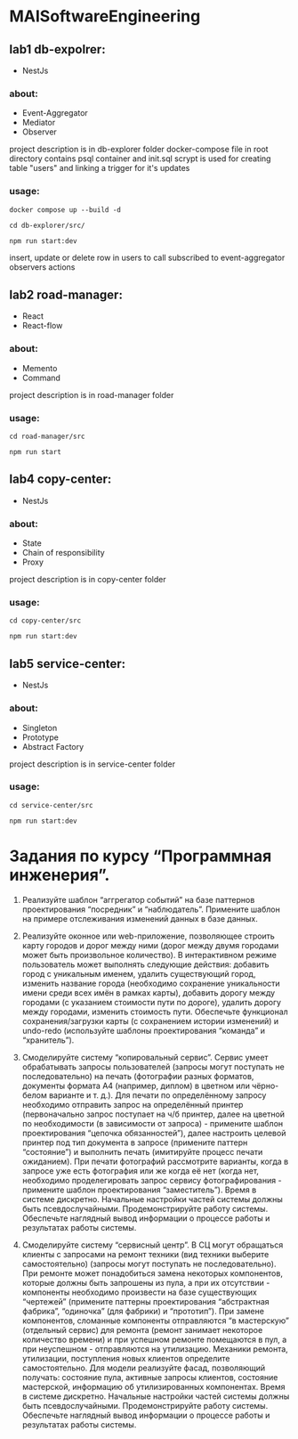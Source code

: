 # MAISoftwareEngineering

## lab1 db-expolrer:
- NestJs
### about:
- Event-Aggregator
- Mediator
- Observer

project description is in db-explorer folder
docker-compose file in root directory contains psql container and init.sql scrypt is used for creating table "users" and linking a trigger for it's updates
### usage:
```
docker compose up --build -d
```
```
cd db-explorer/src/
```
```
npm run start:dev
```
insert, update or delete row in users to call subscribed to event-aggregator observers actions

## lab2 road-manager:
- React
- React-flow
### about:
- Memento
- Command

project description is in road-manager folder
### usage:
```
cd road-manager/src 
```
```
npm run start
```
## lab4 copy-center:
- NestJs
### about:
- State
- Chain of responsibility
- Proxy

project description is in copy-center folder
### usage:
```
cd copy-center/src
```
```
npm run start:dev
```
## lab5 service-center:
- NestJs
### about:
- Singleton
- Prototype
- Abstract Factory

project description is in service-center folder
### usage:
```
cd service-center/src
```
```
npm run start:dev
```
# Задания по курсу “Программная инженерия”.

1. Реализуйте шаблон “аггрегатор событий” на базе паттернов
проектирования “посредник” и “наблюдатель”. Примените шаблон на
примере отслеживания изменений данных в базе данных.
2. Реализуйте оконное или web-приложение, позволяющее строить карту
городов и дорог между ними (дорог между двумя городами может быть
произвольное количество). В интерактивном режиме пользователь может
выполнять следующие действия: добавить город с уникальным именем,
удалить существующий город, изменить название города (необходимо
сохранение уникальности имени среди всех имён в рамках карты),
добавить дорогу между городами (с указанием стоимости пути по дороге),
удалить дорогу между городами, изменить стоимость пути. Обеспечьте
функционал сохранения/загрузки карты (с сохранением истории
изменений) и undo-redo (используйте шаблоны проектирования “команда”
и “хранитель”).

4. Смоделируйте систему “копировальный сервис”. Сервис умеет
обрабатывать запросы пользователей (запросы могут поступать не
последовательно) на печать (фотографии разных форматов, документы
формата А4 (например, диплом) в цветном или чёрно-белом варианте и т.
д.). Для печати по определённому запросу необходимо отправить запрос на
определённый принтер (первоначально запрос поступает на ч/б принтер,
далее на цветной по необходимости (в зависимости от запроса) -
примените шаблон проектирования “цепочка обязанностей”), далее
настроить целевой принтер под тип документа в запросе (примените
паттерн “состояние”) и выполнить печать (имитируйте процесс печати
ожиданием). При печати фотографий рассмотрите варианты, когда в
запросе уже есть фотография или же когда её нет (когда нет, необходимо
проделегировать запрос сервису фотографирования - примените шаблон
проектирования “заместитель”). Время в системе дискретно. Начальные
настройки частей системы должны быть псевдослучайными.
Продемонстрируйте работу системы. Обеспечьте наглядный вывод
информации о процессе работы и результатах работы системы.
5. Смоделируйте систему “сервисный центр”. В СЦ могут обращаться
клиенты с запросами на ремонт техники (вид техники выберите
самостоятельно) (запросы могут поступать не последовательно). При
ремонте может понадобиться замена некоторых компонентов, которые
должны быть запрошены из пула, а при их отсутствии - компоненты
необходимо произвести на базе существующих “чертежей” (примените
паттерны проектирования “абстрактная фабрика”, “одиночка” (для
фабрики) и “прототип”). При замене компонентов, сломанные компоненты
отправляются “в мастерскую” (отдельный сервис) для ремонта (ремонт
занимает некоторое количество времени) и при успешном ремонте
помещаются в пул, а при неуспешном - отправляются на утилизацию.
Механики ремонта, утилизации, поступления новых клиентов определите
самостоятельно. Для модели реализуйте фасад, позволяющий получать:
состояние пула, активные запросы клиентов, состояние мастерской,
информацию об утилизированных компонентах. Время в системе
дискретно. Начальные настройки частей системы должны быть
псевдослучайными. Продемонстрируйте работу системы. Обеспечьте
наглядный вывод информации о процессе работы и результатах работы
системы.

